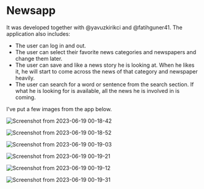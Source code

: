 # Newsapp
It was developed together with @yavuzkirikci and @fatihguner41. The application also includes: 
- The user can log in and out.
- The user can select their favorite news categories and newspapers and change them later.
- The user can save and like a news story he is looking at. When he likes it, he will start to come across the news of that category and newspaper heavily.
- The user can search for a word or sentence from the search section. If what he is looking for is available, all the news he is involved in is coming.

I've put a few images from the app below.

   ![Screenshot from 2023-06-19 00-18-42](https://github.com/keremkaratass/news-app/assets/60182860/d27d8dfe-86db-4a1d-b85e-84b78366e015)
  
   ![Screenshot from 2023-06-19 00-18-52](https://github.com/keremkaratass/news-app/assets/60182860/64d94c10-d53c-454b-a722-4761594c053d)
  
   ![Screenshot from 2023-06-19 00-19-03](https://github.com/keremkaratass/news-app/assets/60182860/d4c412e6-4fb2-47d4-8f27-8b18f5a005fc)

   ![Screenshot from 2023-06-19 00-19-21](https://github.com/keremkaratass/news-app/assets/60182860/61d012a9-78ef-4558-8c33-aa517d31e8e7)

   ![Screenshot from 2023-06-19 00-19-12](https://github.com/keremkaratass/news-app/assets/60182860/a25d0ef9-dc46-4319-9570-cbda60329042)

   ![Screenshot from 2023-06-19 00-19-31](https://github.com/keremkaratass/news-app/assets/60182860/1486df0c-adbf-4122-a95e-c0577352bb35)
